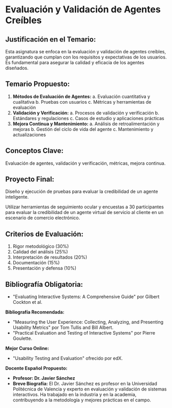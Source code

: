 # Evaluación y Validación de Agentes Creíbles

## Justificación en el Temario:

Esta asignatura se enfoca en la evaluación y validación de agentes creíbles, garantizando que cumplan con los requisitos y expectativas de los usuarios. Es fundamental para asegurar la calidad y eficacia de los agentes diseñados.

## Temario Propuesto:

1. **Métodos de Evaluación de Agentes:**
a. Evaluación cuantitativa y cualitativa
b. Pruebas con usuarios
c. Métricas y herramientas de evaluación
2. **Validación y Verificación:**
a. Procesos de validación y verificación
b. Estándares y regulaciones
c. Casos de estudio y aplicaciones prácticas
3. **Mejora Continua y Mantenimiento:**
a. Análisis de retroalimentación y mejoras
b. Gestión del ciclo de vida del agente
c. Mantenimiento y actualizaciones

## Conceptos Clave:

Evaluación de agentes, validación y verificación, métricas, mejora continua.

## Proyecto Final: 

Diseño y ejecución de pruebas para evaluar la credibilidad de un agente inteligente.

Utilizar herramientas de seguimiento ocular y encuestas a 30 participantes para evaluar la credibilidad de un agente virtual de servicio al cliente en un escenario de comercio electrónico.

## Criterios de Evaluación:

1. Rigor metodológico (30%)
2. Calidad del análisis (25%)
3. Interpretación de resultados (20%)
4. Documentación (15%)
5. Presentación y defensa (10%)

## Bibliografía Obligatoria:

- "Evaluating Interactive Systems: A Comprehensive Guide" por Gilbert Cockton et al.

**Bibliografía Recomendada:**

- "Measuring the User Experience: Collecting, Analyzing, and Presenting Usability Metrics" por Tom Tullis and Bill Albert.
- "Practical Evaluation and Testing of Interactive Systems" por Pierre Goulette.

**Mejor Curso Online:**

- "Usability Testing and Evaluation" ofrecido por edX.

**Docente Español Propuesto:**

- **Profesor: Dr. Javier Sánchez**
- **Breve Biografía:** El Dr. Javier Sánchez es profesor en la Universidad Politécnica de Valencia y experto en evaluación y validación de sistemas interactivos. Ha trabajado en la industria y en la academia, contribuyendo a la metodología y mejores prácticas en el campo.